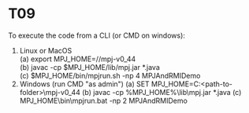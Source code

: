 # T09

To execute the code from a CLI (or CMD on windows):
1. Linux or MacOS<br />
(a) export MPJ_HOME=/<path-to-folder>/mpj-v0_44<br />
(b) javac -cp $MPJ_HOME/lib/mpj.jar *.java<br />
(c) $MPJ_HOME/bin/mpjrun.sh -np 4 MPJAndRMIDemo<br />
2. Windows (run CMD "as admin")
(a) SET MPJ_HOME=C:\<path-to-folder>\mpj-v0_44
(b) javac -cp %MPJ_HOME%\lib\mpj.jar *.java
(c) MPJ_HOME\bin\mpjrun.bat -np 2 MPJAndRMIDemo
